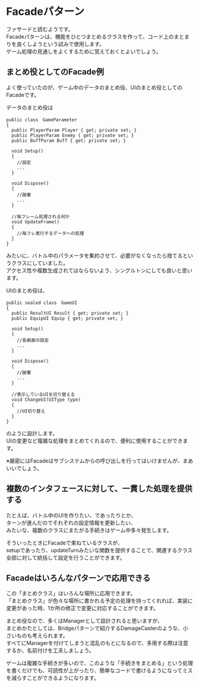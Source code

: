 # Facadeパターン
ファサードと読むようです。  
Facadeパターンは、機能をひとつまとめるクラスを作って、コード上のまとまりを良くしようという試みで使用します。  
ゲーム処理の見通しをよくするために覚えておくとよいでしょう。  


## まとめ役としてのFacade例

よく使っていたのが、ゲーム中のデータのまとめ役、UIのまとめ役としてのFacadeです。  

データのまとめ役は
```
public class　GameParameter
{
  public PlayerParam Player { get; private set; }
  public PlayerParam Enemy { get; private set; }
  public BuffParam Buff { get; private set; }

  void Setup()
  {
    //設定
    ...
  }

  void Dispose()
  {
    //破棄
    ...
  }

  //毎フレーム処理される何か
  void UpdateFrame()
  {
    //毎フレ実行するデータへの処理
  }
}
```
みたいに、バトル中のパラメータを集約させて、必要がなくなったら捨てるというクラスにしていました。  
アクセス性や複数生成されてはならないよう、シングルトンにしても良いと思います。  


UIのまとめ役は、  
```
public sealed class　GameUI
{
  public ResultUI Result { get; private set; }
  public EquipUI Equip { get; private set; }

  void Setup()
  {
    //各画面の設定
    ...
  }

  void Dispose()
  {
    //破棄
    ...
  }

  //表示しているUIを切り替える
  void ChangeUI(UIType type)
  {
    //UI切り替え
  }
}
```
のように設計します。  
UIの変更など複雑な処理をまとめてくれるので、便利に使用することができます。  

※厳密にはFacadeはサブシステムからの呼び出しを行ってはいけませんが、まあいいでしょう。  


## 複数のインタフェースに対して、一貫した処理を提供する

たとえば、バトル中のUIを作りたい、であったりとか、  
ターンが進んだのでそれぞれの設定情報を更新したい、  
みたいな、複数のクラスにまたがる手続きはゲーム中多々発生します。  

そういったときにFacadeで束ねているクラスが、  
setupであったり、updateTurnみたいな関数を提供することで、関連するクラス全部に対して統括して設定を行うことができます。  


## Facadeはいろんなパターンで応用できる
この「まとめクラス」はいろんな場所に応用できます。  
「まとめクラス」が色々な場所に書かれる予定の処理を持ってくれれば、実装に変更があった時、1か所の修正で変更に対応することができます。  

まとめ役なので、多くはManagerとして設計されると思いますが、  
まとめかたとしては、Bridgeパターンで紹介するDamageCasterのような、小さいものも考えられます。  
すべてにManagerを付けてしまうと混乱のもとになるので、多用する際は注意するか、名前付けを工夫しましょう。  

ゲームは複雑な手続きが多いので、このような「手続きをまとめる」という処理を書くだけでも、可読性が上がったり、簡単なコードで書けるようになってミスを減らすことができるようになります。
